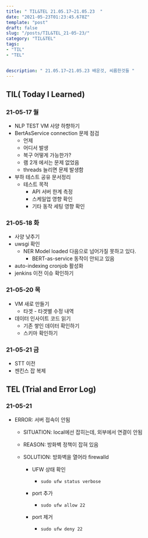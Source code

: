 ```yaml
---
title: " TIL&TEL 21.05.17~21.05.23  "
date: "2021-05-23T01:23:45.678Z"
template: "post"
draft: false
slug: "/posts/TIL&TEL_21-05-23/"
category: "TIL&TEL"
tags:
- "TIL"
- "TEL"


description: " 21.05.17~21.05.23 배운것, 씨름한것들 "
---
```


## TIL( Today I Learned)

### 21-05-17 월

-   NLP TEST VM 사양 하향하기
-   BertAsService connection 문제 점검
    -   언제
    -   어디서 발생
    -   복구 어떻게 가능한가?
    -   램 2개 에서는 문제 없었음
    -   threads 늘리면 문제 발생함
-   부하 테스트 공유 문서정리
    -   테스트 목적 
        -   API 서버 한계 측정 
        -   스케일업 영향 확인
        -   기타 동작 세팅 영향 확인

### 21-05-18 화

-   사양 낮추기
-   uwsgi 확인
    -   NER Model loaded 다음으로 넘어가질 못하고 있다.
        -   BERT-as-service 동작이 안되고 있음
-   auto-indexing cronjob 활성화
-   jenkins 이전 이슈 확인하기

### 21-05-20 목

-   VM 새로 만들기
    -   타겟 - 타겟별 수정 내역
-   데이터 인사이트 코드 읽기
    -   기존 쌓인 데이터 확인하기
    -   스키마 확인하기

### 21-05-21 금

-   STT 이전
-   젠킨스 잡 복제

## TEL (Trial and Error Log)

### 21-05-21

-   ERROR: 서버 접속이 안됨

    -   SITUATION: local에선 잡히는데, 외부에서 연결이 안됨

    -   REASON: 방화벽 정책이 잡혀 있음 

    -   SOLUTION: 방화벽을 열어라 firewalld

        -   UFW 상태 확인

            -   ```shell
                sudo ufw status verbose
                ```

        -   port 추가

            -   ```shell
                sudo ufw allow 22 
                ```

        -   port 제거

            -   ```shell
                sudo ufw deny 22
                ```

